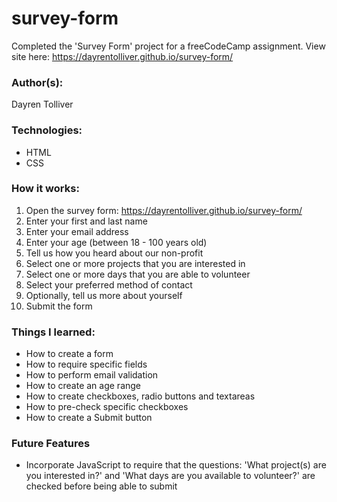 # survey-form
Completed the 'Survey Form' project for a freeCodeCamp assignment.
View site here:  https://dayrentolliver.github.io/survey-form/

### Author(s):
Dayren Tolliver

### Technologies:
* HTML
* CSS

### How it works:
1. Open the survey form: https://dayrentolliver.github.io/survey-form/
2. Enter your first and last name
3. Enter your email address
4. Enter your age (between 18 - 100 years old)
5. Tell us how you heard about our non-profit
6. Select one or more projects that you are interested in
7. Select one or more days that you are able to volunteer
8. Select your preferred method of contact
9. Optionally, tell us more about yourself
10. Submit the form

### Things I learned:
* How to create a form
* How to require specific fields
* How to perform email validation
* How to create an age range
* How to create checkboxes, radio buttons and textareas
* How to pre-check specific checkboxes
* How to create a Submit button

### Future Features
* Incorporate JavaScript to require that the questions: 'What project(s) are you interested in?' and 'What days are you available to volunteer?' are checked before being able to submit
